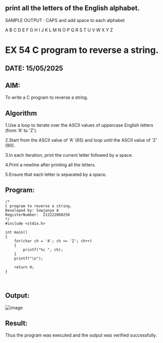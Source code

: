 ## print all the letters of the English alphabet.

SAMPLE OUTPUT : CAPS and add space to each alphabet

A B C D E F G H I J K L M N O P Q R S T U V W X Y Z

# EX 54 C program to reverse a string.
## DATE: 15/05/2025
## AIM:
To write a C program to reverse a string.

## Algorithm
1.Use a loop to iterate over the ASCII values of uppercase English letters (from 'A' to 'Z').

2.Start from the ASCII value of 'A' (65) and loop until the ASCII value of 'Z' (90).

3.In each iteration, print the current letter followed by a space.

4.Print a newline after printing all the letters.

5.Ensure that each letter is separated by a space.

## Program:
```
/*
C program to reverse a string.
Developed by: Sowjanya A
RegisterNumber:  212222060250
*/
#include <stdio.h>

int main()
{
    for(char ch = 'A'; ch <= 'Z'; ch++)
    {
        printf("%c ", ch);
    }
    printf("\n");

    return 0;
}



```

## Output:

![image](https://github.com/user-attachments/assets/a2a8d2f2-1655-435f-8484-c7cac4924033)


## Result:
Thus the program was executed and the output was verified successfully.








